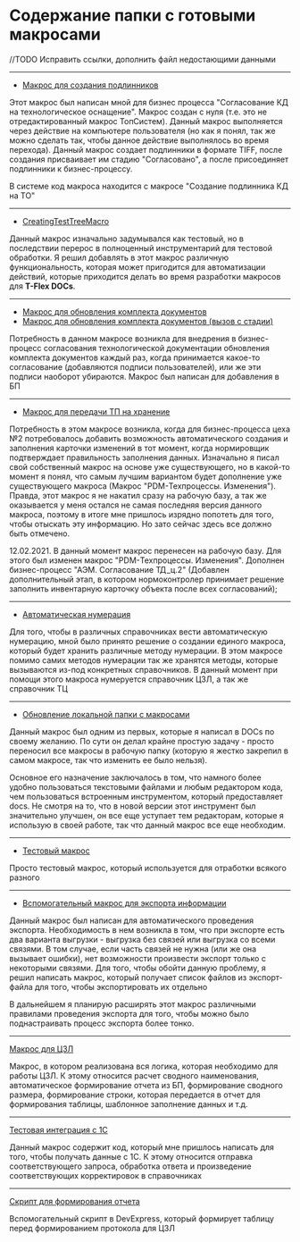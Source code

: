 # Содержание папки с готовыми макросами

//TODO Исправить ссылки, дополнить файл недостающими данными

---
- [Макрос для создания подлинников](macro-for-creating-originals.cs)

Этот макрос был написан мной для бизнес процесса "Согласование КД на технологическое оснащение".
Макрос создан с нуля (т.е. это не отредактированный макрос ТопСистем).
Данный макрос выполняется через действие на компьютере пользователя (но как я понял, так же можно сделать так, чтобы данное действие выполнялось во время перехода).
Данный макрос создает подлинники в формате TIFF, после создания присваивает им стадию "Согласовано", а после присоединяет подлинники к бизнес-процессу.

В системе код макроса находится с макросе "Создание подлинника КД на ТО"

---
- [CreatingTestTreeMacro](create-test-tree-macro.cs)

Данный макрос изначально задумывался как тестовый, но в последствии перерос в полноценный инструментарий для тестовой обработки.
Я решил добавлять в этот макрос различную функциональность, которая может пригодится для автоматизации действий, которые приходится делать во время разработки макросов для **T-Flex DOCs**.

---
- [Макрос для обновления комплекта документов](macro-for-updating-complects-of-documents.cs)
- [Макрос для обновления комплекта документов (вызов с стадии)](macro-for-updating-completcs-of-documents-from-stage.cs)

Потребность в данном макросе возникла для внедрения в бизнес-процесс согласования технологической документации обновления комплекта документов каждый раз, когда принимается какое-то согласование (добавляются подписи пользователей), или же эти подписи наоборот убираются.
Макрос был написан для добавления в БП

---
- [Макрос для передачи ТП на хранение](macro-for-changing-stage-to-keeping.cs)

Потребность в этом макросе возникла, когда для бизнес-процесса цеха №2 потребовалось добавить возможность автоматического создания и заполнения карточки изменений в тот момент, когда нормировщик подтверждает правильность заполнения данных.
Изначально я писал свой собственный макрос на основе уже существующего, но в какой-то момент я понял, что самым лучшим вариантом будет дополнение уже существующего макроса (Макрос "PDM-Техпроцессы. Изменения").
Правда, этот макрос я не накатил сразу на рабочую базу, а так же оказывается у меня остался не самая последняя версия данного макроса, поэтому в итоге мне пришлось изрядно попотеть для того, чтобы отыскать эту информацию.
Но зато сейчас здесь все должно быть отмечено.

12.02.2021.
В данный момент макрос перенесен на рабочую базу.
Для этого был изменен макрос "PDM-Техпроцессы. Изменения".
Дополнен бизнес-процесс "АЭМ. Согласование ТД_ц.2" (Добавлен дополнительный этап, в котором нормоконтролер принимает решение заполнить инвентарную карточку объекта после всех согласований);

---

- [Автоматическая нумерация](automate-ordering.cs)

Для того, чтобы в различных справочниках вести автоматическую нумерацию, мной было принято решение о создании единого макроса, который будет хранить различные методу нумерации.
В этом макросе помимо самих методов нумерации так же хранятся методы, которые вызываются из-под конкретных справочников.
В данный момент при помощи этого макроса нумеруется справочник ЦЗЛ, а так же справочник ТЦ

---
- [Обновление локальной папки с макросами](download-macro-from-reference)

Данный макрос был одним из первых, которые я написал в DOCs по своему желанию.
По сути он делал крайне простую задачу - просто переносил все макросы в рабочую папку (которую я жестко закрепил в самом макросе, так что изменить ее было нельзя).

Основное его назначение заключалось в том, что намного более удобно пользоваться текстовыми файлами и любым редактором кода, чем пользоваться встроенным инструментом, который предоставляет docs.
Не смотря на то, что в новой версии этот инструмент был значительно улучшен, он все еще уступает тем редакторам, которые я использую в своей работе, так что данный макрос все еще необходим.

---
- [Тестовый макрос](file-for-test-macro.cs)

Просто тестовый макрос, который используется для отработки всякого разного

---
- [Вспомогательный макрос для экспорта информации](get-list-of-export-files.cs)

Данный макрос был написан для автоматического проведения экспорта.
Необходимость в нем возникла в том, что при экспорте есть два варианта выгрузки - выгрузка без связей или выгрузка со всеми связями.
В том случае, если часть связей не нужна (или же она вызывает ошибки), нет возможности произвести экспорт только с некоторыми связями.
Для того, чтобы обойти данную проблему, я решил написать макрос, который получает список файлов из экспорт-файла для того, чтобы экспортировать их отдельно

В дальнейшем я планирую расширять этот макрос различными правилами проведения экспорта для того, чтобы можно было поднастраивать процесс экспорта более тонко.

---
[Макрос для ЦЗЛ](macro-for-czl.cs)

Макрос, в котором реализована вся логика, которая необходимо для работы ЦЗЛ.
К этому относится расчет сводного наименования, автоматическое формирование отчета из БП, формирование сводного размера, формирование строки, которая передается в отчет для формирования таблицы, шаблонное заполнение данных и т.д.

---
[Тестовая интеграция с 1C](macro-for-test-integration-with-1c.cs)

Данный макрос содержит код, который мне пришлось написать для того, чтобы получать данные с 1С.
К этому относится отправка соответствующего запроса, обработка ответа и произведение соответствующих корректировок в справочниках

---
[Скрипт для формирования отчета](Scripts/generate-report-for-czl.cs)

Вспомогательный скрипт в DevExpress, который формирует таблицу перед формированием протокола для ЦЗЛ
